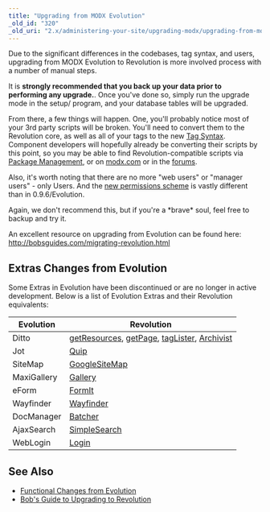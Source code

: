 ```yaml
---
title: "Upgrading from MODX Evolution"
_old_id: "320"
_old_uri: "2.x/administering-your-site/upgrading-modx/upgrading-from-modx-evolution"
---
```


Due to the significant differences in the codebases, tag syntax, and users, upgrading from MODX Evolution to Revolution is more involved process with a number of manual steps.

It is **strongly recommended that you back up your data prior to performing any upgrade.**. Once you've done so, simply run the upgrade mode in the setup/ program, and your database tables will be upgraded.

From there, a few things will happen. One, you'll probably notice most of your 3rd party scripts will be broken. You'll need to convert them to the Revolution core, as well as all of your tags to the new [Tag Syntax](building-sites/tag-syntax "Tag Syntax"). Component developers will hopefully already be converting their scripts by this point, so you may be able to find Revolution-compatible scripts via [Package Management](extending-modx/transport-packages "Package Management"), or on [modx.com](https://modx.com/extras/) or in the [forums](https://community.modx.com/).

Also, it's worth noting that there are no more "web users" or "manager users" - only Users. And the [new permissions scheme](building-sites/client-proofing/security "Security") is vastly different than in 0.9.6/Evolution.

Again, we don't recommend this, but if you're a \*brave\* soul, feel free to backup and try it.

An excellent resource on upgrading from Evolution can be found here: <http://bobsguides.com/migrating-revolution.html>

## Extras Changes from Evolution

Some Extras in Evolution have been discontinued or are no longer in active development. Below is a list of Evolution Extras and their Revolution equivalents:

| Evolution   | Revolution                                                                                                                                                                        |
| ----------- | --------------------------------------------------------------------------------------------------------------------------------------------------------------------------------- |
| Ditto       | [getResources](/extras/getresources "getResources"), [getPage](/extras/getpage "getPage"), [tagLister](/extras/taglister "tagLister"), [Archivist](/extras/archivist "Archivist") |
| Jot         | [Quip](/extras/quip "Quip")                                                                                                                                                       |
| SiteMap     | [GoogleSiteMap](/extras/googlesitemap "GoogleSiteMap")                                                                                                                            |
| MaxiGallery | [Gallery](/extras/gallery "Gallery")                                                                                                                                              |
| eForm       | [FormIt](/extras/formit "FormIt")                                                                                                                                                 |
| Wayfinder   | [Wayfinder](/extras/wayfinder "Wayfinder")                                                                                                                                        |
| DocManager  | [Batcher](/extras/batcher "Batcher")                                                                                                                                              |
| AjaxSearch  | [SimpleSearch](/extras/simplesearch "SimpleSearch")                                                                                                                               |
| WebLogin    | [Login](/extras/login "Login")                                                                                                                                                    |

## See Also

- [Functional Changes from Evolution](getting-started/maintenance/upgrading/evolution/functional-changes)
- [Bob's Guide to Upgrading to Revolution](http://bobsguides.com/migrating-revolution.html)
